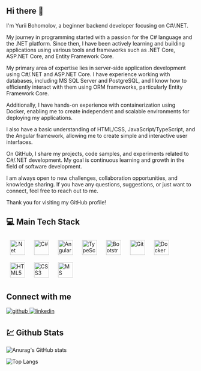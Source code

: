 ## Hi there 👋

<p>
 I'm Yurii Bohomolov, a beginner backend developer focusing on C#/.NET.

  My journey in programming started with a passion for the C# language and the .NET platform. Since then, 
  I have been actively learning and building applications using various tools and frameworks such as .NET Core, ASP.NET  Core, and Entity Framework Core.

  My primary area of expertise lies in server-side application development using C#/.NET and ASP.NET Core.
  I have experience working with databases, including MS SQL Server and PostgreSQL,
  and I know how to efficiently  interact with them using ORM frameworks, particularly Entity Framework Core.

  Additionally, I have hands-on experience with containerization using Docker, enabling me to create independent and scalable environments for deploying my applications.

  I also have a basic understanding of HTML/CSS, JavaScript/TypeScript, and the Angular framework, allowing me to create simple and interactive user interfaces.

  On GitHub, I share my projects, code samples, and experiments related to C#/.NET development. My goal is continuous learning and growth in the field of software development.

  I am always open to new challenges, collaboration opportunities, and knowledge sharing. If you have any questions, suggestions, or just want to connect, feel free to reach out to me.

  Thank you for visiting my GitHub profile!
</p>

## 💻 Main Tech Stack
<div align="left">  
  <a href="https://dotnet.microsoft.com/download" target="_blank"><img style="margin: 10px" src="https://profilinator.rishav.dev/skills-assets/dotnetcore.png" alt=".Net Core" height="40" /></a>
  <a href="https://docs.microsoft.com/en-us/dotnet/csharp/" target="_blank"><img style="margin: 10px" src="https://profilinator.rishav.dev/skills-assets/csharp-original.svg" alt="C#" height="40" /></a>    
  <a href="https://angular.io/" target="_blank"><img style="margin: 10px" src="https://profilinator.rishav.dev/skills-assets/angularjs-original.svg" alt="Angular" height="40" /></a>
  <a href="https://www.typescriptlang.org/" target="_blank"><img style="margin: 10px" src="https://profilinator.rishav.dev/skills-assets/typescript-original.svg" alt="TypeScript" height="40" /></a>
  <a href="https://getbootstrap.com/docs/3.4/javascript/" target="_blank"><img style="margin: 10px" src="https://profilinator.rishav.dev/skills-assets/bootstrap-plain.svg" alt="Bootstrap" height="40" /></a>  
  <a href="https://github.com/" target="_blank"><img style="margin: 10px" src="https://profilinator.rishav.dev/skills-assets/git-scm-icon.svg" alt="Git" height="40"/></a>  
  <a href="https://www.docker.com/" target="_blank"><img style="margin: 10px" src="https://profilinator.rishav.dev/skills-assets/docker-original-wordmark.svg" alt="Docker" height="40" /></a>
  <a href="https://en.wikipedia.org/wiki/HTML5" target="_blank"><img style="margin: 10px" src="https://profilinator.rishav.dev/skills-assets/html5-original-wordmark.svg" alt="HTML5" height="40" /></a>  
  <a href="https://www.w3schools.com/css/" target="_blank"><img style="margin: 10px" src="https://profilinator.rishav.dev/skills-assets/css3-original-wordmark.svg" alt="CSS3" height="40" /></a>
  <a href="https://www.w3schools.com/css/" target="_blank"><img style="margin: 10px" src="https://cdn-icons-png.flaticon.com/512/5968/5968364.png" alt="MS SQL" height="40" /></a> 
 
</div>

## Connect with me  
<div align="left">
 <a href="https://github.com/https://github.com/kek145" target="_blank">
  <img src=https://img.shields.io/badge/github-%2324292e.svg?&style=for-the-badge&logo=github&logoColor=white alt=github style="margin-bottom: 5px;" />
 </a>
 <a href="https://linkedin.com/in/https://www.linkedin.com/in/yuri-bohomolov-5b166624b/" target="_blank">
  <img src=https://img.shields.io/badge/linkedin-%231E77B5.svg?&style=for-the-badge&logo=linkedin&logoColor=white alt=linkedin style="margin-bottom: 5px;" />
 </a>  
</div>  

## 💹 Github Stats


![Anurag's GitHub stats](https://github-readme-stats.vercel.app/api?username=kek145&show_icons=true&theme=radical)


![Top Langs](https://github-readme-stats.vercel.app/api/top-langs/?username=kek145&theme=radical)
